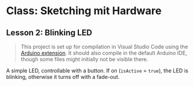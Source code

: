 # Class: Sketching mit Hardware

## Lesson 2: Blinking LED

> This project is set up for compilation in Visual Studio Code using the [Arduino extension](https://github.com/Microsoft/vscode-arduino/). It should also compile in the default Arduino IDE, though some files might initially not be visible there.

A simple LED, controllable with a button.
If on (`isActive` = `true`), the LED is blinking, otherwise it turns off with a fade-out.
